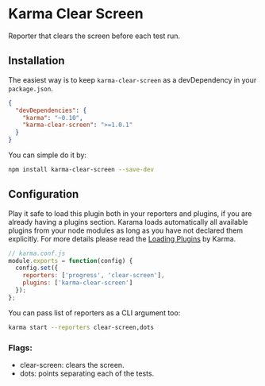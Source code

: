 # Karma Clear Screen

Reporter that clears the screen before each test run.

## Installation

The easiest way is to keep `karma-clear-screen` as a devDependency in your `package.json`.

```json
{
  "devDependencies": {
    "karma": "~0.10",
    "karma-clear-screen": ">=1.0.1"
  }
}
```

You can simple do it by:

```bash
npm install karma-clear-screen --save-dev
```

## Configuration
Play it safe to load this plugin both in your reporters and plugins, if you are already having a plugins section. Karama loads automatically all available plugins from your node modules as long as you have not declared them explicitly. For more details please read the [Loading Plugins](http://karma-runner.github.io/0.13/config/plugins.html) by Karma.

```js
// karma.conf.js
module.exports = function(config) {
  config.set({
    reporters: ['progress', 'clear-screen'],
    plugins: ['karma-clear-screen']
  });
};
```

You can pass list of reporters as a CLI argument too:

```bash
karma start --reporters clear-screen,dots
```

### **Flags:**

 - clear-screen: clears the screen.
 - dots: points separating each of the tests.
